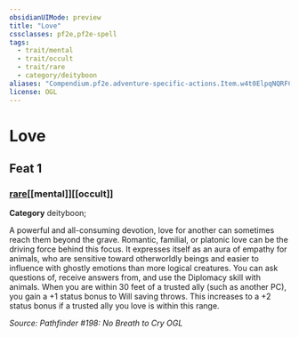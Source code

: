 ```yaml
---
obsidianUIMode: preview
title: "Love"
cssclasses: pf2e,pf2e-spell
tags:
  - trait/mental
  - trait/occult
  - trait/rare
  - category/deityboon
aliases: "Compendium.pf2e.adventure-specific-actions.Item.w4t0ElpqNQRFCaPJ"
license: OGL
---
```

# Love
## Feat 1
### [rare](rare "Rare Rarity Trait")[[mental]][[occult]]

**Category** deityboon; 




A powerful and all-consuming devotion, love for another can sometimes reach them beyond the grave. Romantic, familial, or platonic love can be the driving force behind this focus. It expresses itself as an aura of empathy for animals, who are sensitive toward otherworldly beings and easier to influence with ghostly emotions than more logical creatures. You can ask questions of, receive answers from, and use the Diplomacy skill with animals. When you are within 30 feet of a trusted ally (such as another PC), you gain a +1 status bonus to Will saving throws. This increases to a +2 status bonus if a trusted ally you love is within this range.

*Source: Pathfinder #198: No Breath to Cry*
*OGL*